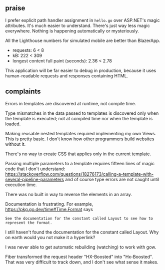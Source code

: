 ## praise

I prefer explicit path handler assignment in `hello.go` over ASP.NET's
magic attributes.  It's much easier to understand.  There's just way less magic everywhere.  Nothing is happening automatically or mysteriously.

All the Lighthouse numbers for simulated mobile are better than BlazerApp.
* requests: 6 < 8
* kB: 222 < 309
* longest content full paint (seconds): 2.36 < 2.78

This application will be far easier to debug in production, because it uses
human-readable requests and responses containing HTML.

## complaints

Errors in templates are discovered at runtime, not compile time.

Type mismatches in the data passed to templates is discovered only when the template is executed; not at compiled time nor when the template is loaded.

Making reusable nested templates required implementing my own Views.
This is pretty basic.  I don't know how other programmers build websites without it.

There's no way to create CSS that applies only in the current template.

Passing multiple parameters to a template requires fifteen lines of magic code that I don't understand:
https://stackoverflow.com/questions/18276173/calling-a-template-with-several-pipeline-parameters
and of course type errors are not caught until execution time. 

There was no built in way to reverse the elements in an array.

Documentation is frustrating. For example,
https://pkg.go.dev/time#Time.Format says

    See the documentation for the constant called Layout to see how to represent the format.

I still haven't found the documentation for the constant called Layout.
Why on earth would you not make it a hyperlink?

I was never able to get automatic rebuilding (watching) to work with gow.

Fiber transformed the request header "HX-Boosted" into "Hx-Boosted".
That was very difficult to track down, and I don't see what sense it makes.